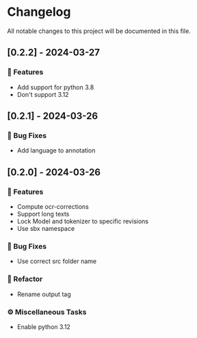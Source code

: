 # Changelog

All notable changes to this project will be documented in this file.

## [0.2.2] - 2024-03-27

### 🚀 Features

- Add support for python 3.8
- Don't support 3.12

## [0.2.1] - 2024-03-26

### 🐛 Bug Fixes

- Add language to annotation

## [0.2.0] - 2024-03-26

### 🚀 Features

- Compute ocr-corrections
- Support long texts
- Lock Model and tokenizer to specific revisions
- Use sbx namespace

### 🐛 Bug Fixes

- Use correct src folder name

### 🚜 Refactor

- Rename output tag

### ⚙️ Miscellaneous Tasks

- Enable python 3.12

<!-- generated by git-cliff -->
